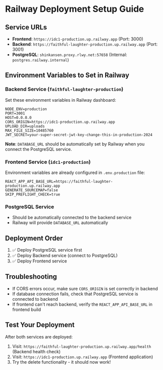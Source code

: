 # Railway Deployment Setup Guide

## Service URLs
- **Frontend**: `https://idc1-production.up.railway.app` (Port: 3000)
- **Backend**: `https://faithful-laughter-production.up.railway.app` (Port: 3001)
- **PostgreSQL**: `shinkansen.proxy.rlwy.net:57658` (Internal: `postgres.railway.internal`)

## Environment Variables to Set in Railway

### Backend Service (`faithful-laughter-production`)
Set these environment variables in Railway dashboard:

```env
NODE_ENV=production
PORT=3001
HOST=0.0.0.0
CORS_ORIGIN=https://idc1-production.up.railway.app
UPLOAD_DIR=uploads
MAX_FILE_SIZE=10485760
JWT_SECRET=your-super-secret-jwt-key-change-this-in-production-2024
```

**Note**: `DATABASE_URL` should be automatically set by Railway when you connect the PostgreSQL service.

### Frontend Service (`idc1-production`)
Environment variables are already configured in `.env.production` file:

```env
REACT_APP_API_BASE_URL=https://faithful-laughter-production.up.railway.app
GENERATE_SOURCEMAP=false
SKIP_PREFLIGHT_CHECK=true
```

### PostgreSQL Service
- Should be automatically connected to the backend service
- Railway will provide `DATABASE_URL` automatically

## Deployment Order
1. ✅ Deploy PostgreSQL service first
2. ✅ Deploy Backend service (connect to PostgreSQL)
3. ✅ Deploy Frontend service

## Troubleshooting
- If CORS errors occur, make sure `CORS_ORIGIN` is set correctly in backend
- If database connection fails, check that PostgreSQL service is connected to backend
- If frontend can't reach backend, verify the `REACT_APP_API_BASE_URL` in frontend build

## Test Your Deployment
After both services are deployed:
1. Visit: `https://faithful-laughter-production.up.railway.app/health` (Backend health check)
2. Visit: `https://idc1-production.up.railway.app` (Frontend application)
3. Try the delete functionality - it should now work!